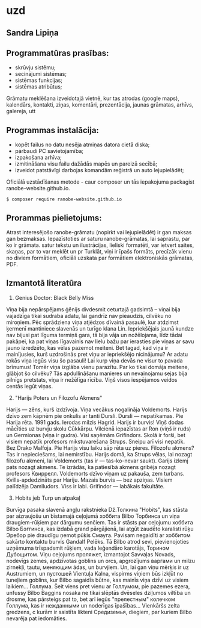 # uzd
Sandra Lipiņa
-------------

Programmatūras prasības:
-------------------------
- skrūvju sistēmu;  
- secinājumi sistēmas;
- sistēmas funkcijas; 
- sistēmas atribūtus;


Grāmatu meklēšana izveidotajā vietnē, kur tas atrodas (google maps), kalendārs, kontakti, ziņas, komentāri, prezentācija, jaunas grāmatas, arhīvs, galereja, utt

Programmas instalācija:
-----------------------
- kopēt failus no datu nesēja atmiņas datora cietā diska;
- pārbaudi PC savietojamība;
- izpakošana arhīva;
- izmitināšana visu failu dažādās mapēs un pareizā secībā;
- izveidot patstāvīgi darbojas komandām reģistrā un auto lejupielādēt;

Oficiālā uzstādīšanas metode - caur composer un tās iepakojuma packagist ranobe-website.github.io.

```
$ composer require ranobe-website.github.io
```

Prorammas pielietojums:
------------------------
Atrast interesējošo ranobe-grāmatu (nopirkt vai lejupielādēt) ir gan maksas gan bezmaksas. Iepazīstoties ar saturu ranobe-grāmatas, lai saprastu, par ko ir grāmata. satur tekstu un ilustrācijas, lieliski formatēti, var ietvert saites, skaņas, par to var meklēt un pr Turklāt, viņi ir īpašs formāts, precīzāk vienu no diviem formātiem, oficiāli uzskata par formātiem elektroniskās grāmatas, PDF.

Izmantotā literatūra
-----------------------
1. Genius Doctor: Black Belly Miss

Viņa bija nepārspējams ģēnijs divdesmit ceturtajā gadsimtā – viņai bija vajadzīga tikai sudraba adatu, lai gandrīz nav pieaudzis, cilvēku no miroņiem.
Pēc sprādziena viņa atjēdzos dīvainā pasaulē, kur atdzimst ķermenī mantiniece slavenās un turīgo klana Lin. Iepriekšējais jaunā kundze nav bijusi pat līguma termiņš gara, tā bija vāja un nožēlojama, līdz tādai pakāpei, ka pat viņas līgavainis nav lielu bažu par ierasties pie viņas ar savu jauno izredzēto, kas vēlas pazemot meiteni.
Bet tagad, kad viņa ir mainījusies, kurš uzdrošinās pret viņu ar iepriekšējo nicinājumu? Ar adatu rokās viņa iegūs visu šo pasauli! Lai kurp viņa devās ne visur to pavada brīnumus! Tomēr viņa izglāba vienu parazītu. Par ko tikai domāja meitene, glābjot šo cilvēku? Tās apdullināšanu manieres un nevainojamu sejas bija pilnīgs pretstats, viņa ir nežēlīga rīcība. Viņš visos iespējamos veidos centās iegūt viņas.

2. "Harijs Poters un Filozofu Akmens" 

Harijs — zēns, kurš izdzīvoja. Viņa vecākus nogalināja Voldemorts. Harijs dzīvo zem kāpnēm pie onkulis ar tanti Dursli. Dursli — nepatīkamas. Pie Harija rēta. 1991 gads. Ierodas milzis Hagrid. Harijs ir burvis! Viņš dodas mācīties uz burvju skolu Cūkkārpu. Vilcienā iepazīstas ar Ron (viņš ir ruds) un Germionas (viņa ir gudra). Visi saņēmām Grifindors. Skolā ir forši, bet visiem nepatīk profesors mikstuvarešana Strups. Sneipu arī visi nepatīk. Bez Drako Мalfoja. Pie Harijs visu laiku sāp rēta uz pieres. Filozofu akmens? Tas ir nepieciešams, lai nemirstību. Harijs domā, ka Strups vēlas, lai nozagt filozofu akmeni, lai Voldemorts (tas ir — tas-ko-nevar saukt). Garijs izlemj pats nozagt akmens. Te izrādās, ka patiesībā akmens gribēja nozagt profesors Квиррелл. Voldemorts dzīvo viņam uz pakauša, zem turbans. Kvills-apdedzināts par Hariju. Mazais burvis — bez apziņas. Visiem palīdzēja Damlludors. Viss ir labi. Grifindor — labākais fakultāte.

3. Hobits jeb Turp un atpakaļ

Burvīga pasaka slavenā angļu rakstnieka Dž.Толкина "Hobits", kas stāsta par aizraujošu un bīstamajā ceļojumā хоббита Bilbo Торбинса un viņa draugiem-rūķiem par dārgumu senčiem.
Tas ir stāsts par ceļojumu хоббита Bilbo Бэггинса, kas izdabā grand pārgājienā, lai atgūt zaudēto karalisti rūķu Эребор pie draudīgu ņemot pūķis Смауга. Pavisam negaidīti ar хоббитом sakārto kontaktu burvis Gandalf Pelēks. Tā Bilbo atrod sevi, pievienojoties uzņēmuma trīspadsmit rūķiem, vada leģendāro karotājs, Торином Дубощитом. Viņu ceļojums проляжет, izmantojot Savvaļas Novads, nodevīgs zemes, apdzīvotas goblins un orcs, apgrozījums варгами un milzu zirnekļi, tautu, меняющим ādas, un burvjiem.
Un, lai gan viņu mērķis ir uz Austrumiem, un пустошей Vientuļa Kalna, vispirms viņiem būs izkļūt no tuneļiem goblins, kur Bilbo sagaidīs būtne, kas mainīs viņa dzīvi uz visiem laikiem... Голлума.
Šeit viens pret vienu ar Голлумом, pie pazemes ezera, unfussy Bilbo Baggins nosaka ne tikai slēptās dvēseles dziļumos viltība un drosme, kas pārsteigs pat to, bet arī iegūs "прелестным" колечком Голлума, kas ir нежданными un noderīgas īpašības... Vienkāršs zelta gredzens, c kurām ir saistīta likteni Средиземья, diegiem, par kuriem Bilbo nevarēja pat iedomāties.
